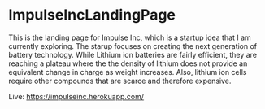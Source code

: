 # ImpulseIncLandingPage
This is the landing page for Impulse Inc, which is a startup idea that I am currently exploring. The starup focuses on creating the next generation of battery technology. While Lithium ion batteries are fairly efficient, they are reaching a plateau where the the density of lithium does not provide an equivalent change in charge as weight increases. Also, lithium ion cells require other compounds that are scarce and therefore expensive.


Live: https://impulseinc.herokuapp.com/
